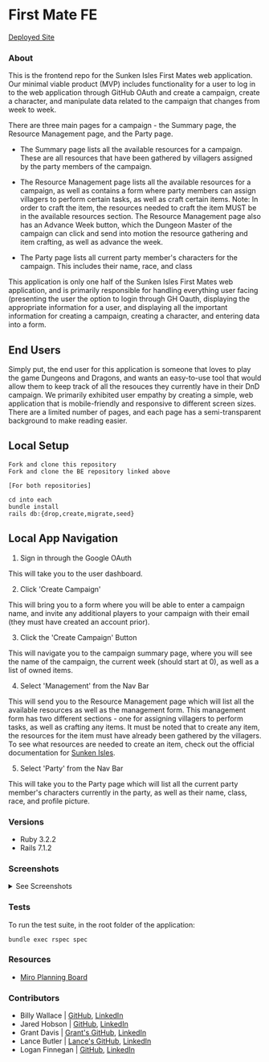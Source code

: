# First Mate FE
[Deployed Site](https://first-mate-fe-0787570249fd.herokuapp.com/)

### About

This is the frontend repo for the Sunken Isles First Mates web application. Our minimal viable product (MVP) includes functionality for a user to log in to the web application through GitHub OAuth and create a campaign, create a character, and manipulate data related to the campaign that changes from week to week.

There are three main pages for a campaign - the Summary page, the Resource Management page, and the Party page.

* The Summary page lists all the available resources for a campaign. These are all resources that have been gathered by villagers assigned by the party members of the campaign.

* The Resource Management page lists all the available resources for a campaign, as well as contains a form where party members can assign villagers to perform certain tasks, as well as craft certain items. Note: In order to craft the item, the resources needed to craft the item MUST be in the available resources section. The Resource Management page also has an Advance Week button, which the Dungeon Master of the campaign can click and send into motion the resource gathering and item crafting, as well as advance the week.

* The Party page lists all current party member's characters for the campaign. This includes their name, race, and class

This application is only one half of the Sunken Isles First Mates web application, and is primarily responsible for handling everything user facing (presenting the user the option to login through GH Oauth, displaying the appropriate information for a user, and displaying all the important information for creating a campaign, creating a character, and entering data into a form.

## End Users

Simply put, the end user for this application is someone that loves to play the game Dungeons and Dragons, and wants an easy-to-use tool that would allow them to keep track of all the resouces they currently have in their DnD campaign. We primarily exhibited user empathy by creating a simple, web application that is mobile-friendly and responsive to different screen sizes. There are a limited number of pages, and each page has a semi-transparent background to make reading easier.

## Local Setup

```
Fork and clone this repository
Fork and clone the BE repository linked above

[For both repositories]

cd into each
bundle install
rails db:{drop,create,migrate,seed}
```

## Local App Navigation

1. Sign in through the Google OAuth

This will take you to the user dashboard.

2. Click 'Create Campaign'

This will bring you to a form where you will be able to enter a campaign name, and invite any additional players to your campaign with their email (they must have created an account prior).

3. Click the 'Create Campaign' Button

This will navigate you to the campaign summary page, where you will see the name of the campaign, the current week (should start at 0), as well as a list of owned items.

4. Select 'Management' from the Nav Bar

This will send you to the Resource Management page which will list all the available resources as well as the management form. This management form has two different sections - one for assigning villagers to perform tasks, as well as crafting any items. It must be noted that to create any item, the resources for the item must have already been gathered by the villagers. To see what resources are needed to create an item, check out the official documentation for [Sunken Isles](https://drive.google.com/file/d/16AB3a39-pvw9Els6liYBOH9zxSK6JIkq/view).

5. Select 'Party' from the Nav Bar

This will take you to the Party page which will list all the current party member's characters currently in the party, as well as their name, class, race, and profile picture.

### Versions

- Ruby 3.2.2
- Rails 7.1.2

### Screenshots

<details>
  <summary> See Screenshots </summary>

![Image 1](https://github.com/The-Sunken-Isles-First-Mate/first-mate-fe/assets/155924313/6a8e92ce-f5f8-4f6f-b043-95cad29c9998)
![Image 2](https://github.com/The-Sunken-Isles-First-Mate/first-mate-fe/assets/155924313/94880661-bc2c-45df-9cc3-557804e59e38)
![Image 3](https://github.com/The-Sunken-Isles-First-Mate/first-mate-fe/assets/155924313/115c1daa-cebf-42ce-9996-9e278d2c5d49)
![Image 4](https://github.com/The-Sunken-Isles-First-Mate/first-mate-fe/assets/155924313/68a790a4-1767-48ec-b7b3-fc059f37dd3f)
![Image 5](https://github.com/The-Sunken-Isles-First-Mate/first-mate-fe/assets/155924313/7f58e2b9-4b15-45eb-9bea-31e92169c716)
![Image 6](https://github.com/The-Sunken-Isles-First-Mate/first-mate-fe/assets/155924313/782ad0d7-21ab-49af-847b-b87024bd430a)
![Image 7](https://github.com/The-Sunken-Isles-First-Mate/first-mate-fe/assets/155924313/a8ddc490-4834-48cf-909f-94636f2e298f)

</details>

### Tests

To run the test suite, in the root folder of the application:

```
bundle exec rspec spec
```

### Resources
* [Miro Planning Board](https://miro.com/app/board/uXjVKCJ_O7U=/)

### Contributors

* Billy Wallace | [GitHub](https://github.com/wallacebilly1), [LinkedIn](https://www.linkedin.com/in/wallacebilly1)
* Jared Hobson | [GitHub](https://www.linkedin.com/in/jaredhobson), [LinkedIn](https://www.linkedin.com/in/jaredhobson/)
* Grant Davis | [Grant's GitHub](https://github.com/grantdavis303), [LinkedIn](https://www.linkedin.com/in/grantdavis303)
* Lance Butler | [Lance's GitHub](https://github.com/LJ9332), [LinkedIn](https://www.linkedin.com/in/lance-butler-jr)
* Logan Finnegan | [GitHub](https://github.com/LoganFinnegan), [LinkedIn](https://www.linkedin.com/in/logan-finnegan)
